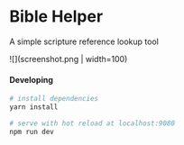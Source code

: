 # Bible Helper

A simple scripture reference lookup tool

![](screenshot.png | width=100)

#### Developing

``` bash
# install dependencies
yarn install

# serve with hot reload at localhost:9080
npm run dev
